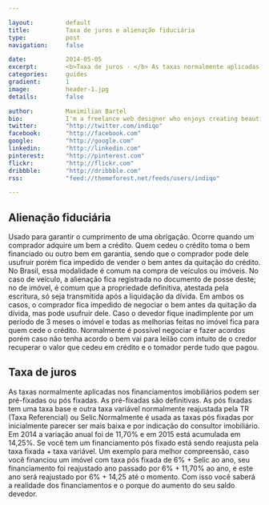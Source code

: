 ```yaml
---

layout:			default
title:  		Taxa de juros e alienação fiduciária
type:			post
navigation: 	false

date:   		2014-05-05
excerpt: 		<b>Taxa de juros - </b> As taxas normalmente aplicadas nos financiamentos imobiliários podem ser pré-fixadas ou pós fixadas.<b> Alienação fiduciária - </b> Usado para garantir o cumprimento de uma obrigação. Ocorre quando um comprador adquire um bem a crédito.
categories:		guides
gradient: 		1
image: 			header-1.jpg
details:		false

author: 		Maximilian Bartel
bio: 			I'm a freelance web designer who enjoys creating beautiful and standard compliant solutions for my clients from all around the world.
twitter: 		"http://twitter.com/indiqo"
facebook: 		"http://facebook.com"
google: 		"http://google.com"
linkedin: 		"http://linkedin.com"
pinterest: 		"http://pinterest.com"
flickr: 		"http://flickr.com"
dribbble: 		"http://dribbble.com"
rss: 			"feed://themeforest.net/feeds/users/indiqo"

---
```

## Alienação fiduciária  

Usado para garantir o cumprimento de uma obrigação. Ocorre quando um comprador adquire um bem a crédito. Quem cedeu o crédito toma o bem financiado ou outro bem em garantia, sendo que o comprador pode dele usufruir porém fica impedido de vender o bem antes da quitação do crédito. No Brasil, essa modalidade é comum na compra de veículos ou imóveis. No caso de veículo, a alienação fica registrada no documento de posse deste; no de imóvel, é comum que a propriedade definitiva, atestada pela escritura, só seja transmitida após a liquidação da dívida. Em ambos os casos, o comprador fica impedido de negociar o bem antes da quitação da dívida, mas pode usufruir dele. Caso o devedor fique inadimplente por um período de 3 meses o imóvel e todas as melhorias feitas no imóvel fica para quem cede o crédito. Normalmente é possível negociar e fazer acordos porém caso não tenha acordo o bem vai para leilão com intuito de o credor recuperar o valor que cedeu em crédito e o tomador perde tudo que pagou.

## Taxa de juros

As taxas normalmente aplicadas nos financiamentos imobiliários podem ser pré-fixadas ou pós fixadas. As pré-fixadas são definitivas. As pós fixadas tem uma taxa base e outra taxa variável normalmente reajustada pela TR (Taxa Referencial) ou Selic.Normalmente é usada as taxas pós fixadas por inicialmente parecer ser mais baixa e por indicação do consultor imobiliário. Em 2014 a variação anual foi de 11,70% e em 2015 está acumulada em 14,25%. Se você tem um financiamento pós fixado está sendo reajusta pela taxa fixada + taxa variável. Um exemplo para melhor compreensão, caso você financiou um imóvel com taxa pós fixada de 6% + Selic ao ano, seu financiamento foi reajustado ano passado por 6% + 11,70% ao ano, e este ano será reajustado por 6% + 14,25 até o momento. Com isso você saberá a realidade dos financiamentos e o porque do aumento do seu saldo devedor.
